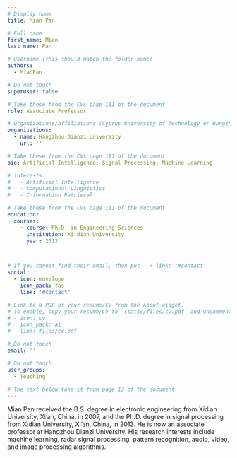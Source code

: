 ```yaml
---
# Display name
title: Mian Pan

# Full name
first_name: Mian
last_name: Pan

# Username (this should match the folder name)
authors:
  - MianPan

# Do not touch
superuser: false

# Take these from the CVs page 111 of the document
role: Associate Professor

# Organizations/Affiliations (Cyprus University of Technology or Hangzhou Dianzi University )
organizations:
  - name: Hangzhou Dianzi University
    url: ''

# Take these from the CVs page 111 of the document
bio: Artificial Intelligence; Signal Processing; Machine Learning

# interests:
#   - Artificial Intelligence
#   - Computational Linguistics
#   - Information Retrieval

# Take these from the CVs page 111 of the document
education:
  courses:
    - course: Ph.D. in Engineering Sciences
      institution: Xi'dian University
      year: 2013



# If you cannot find their email, then put --> link: '#contact'
social:
  - icon: envelope
    icon_pack: fas
    link: '#contact'

# Link to a PDF of your resume/CV from the About widget.
# To enable, copy your resume/CV to `static/files/cv.pdf` and uncomment the lines below.
# - icon: cv
#   icon_pack: ai
#   link: files/cv.pdf

# Do not touch
email: ''

# Do not touch
user_groups:
  - Teaching

# The text below take it from page 13 of the document
---
```


Mian Pan received the B.S. degree in electronic engineering from Xidian University, Xi’an, China, in 2007, and the Ph.D. degree in signal processing from Xidian University, Xi’an, China, in 2013.
He is now an associate professor at Hangzhou Dianzi University. His research interests include machine learning, radar signal processing, pattern recognition, audio, video, and image processing algorithms.

